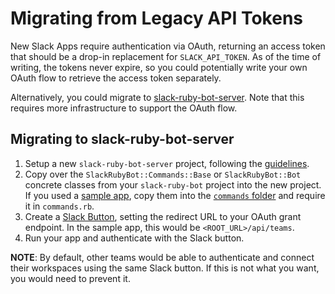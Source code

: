 # Migrating from Legacy API Tokens

New Slack Apps require authentication via OAuth, returning an access token that should be a drop-in replacement for `SLACK_API_TOKEN`. As of the time of writing, the tokens never expire, so you could potentially write your own OAuth flow to retrieve the access token separately.

Alternatively, you could migrate to [slack-ruby-bot-server](https://github.com/slack-ruby/slack-ruby-bot-server). Note that this requires more infrastructure to support the OAuth flow.

## Migrating to slack-ruby-bot-server
1. Setup a new `slack-ruby-bot-server` project, following the [guidelines](https://github.com/slack-ruby/slack-ruby-bot-server#run-your-own).
2. Copy over the `SlackRubyBot::Commands::Base` or `SlackRubyBot::Bot` concrete classes from your `slack-ruby-bot` project into the new project. If you used a [sample app](https://github.com/slack-ruby/slack-ruby-bot-server/tree/master/sample_apps), copy them into the [`commands` folder](https://github.com/slack-ruby/slack-ruby-bot-server/tree/master/sample_apps/sample_app_activerecord/commands) and require it in `commands.rb`.
3. Create a [Slack Button](https://api.slack.com/docs/slack-button), setting the redirect URL to your OAuth grant endpoint. In the sample app, this would be `<ROOT_URL>/api/teams`.
4. Run your app and authenticate with the Slack button.

**NOTE**: By default, other teams would be able to authenticate and connect their workspaces using the same Slack button. If this is not what you want, you would need to prevent it.
